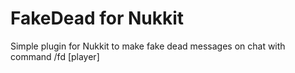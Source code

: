 # FakeDead for Nukkit

Simple plugin for Nukkit to make fake dead messages on chat with
command /fd [player]


